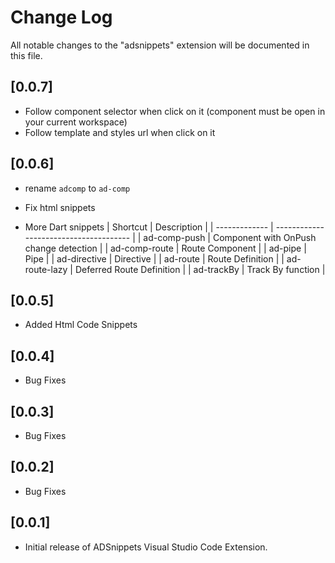 # Change Log

All notable changes to the "adsnippets" extension will be documented in this file.

## [0.0.7]

- Follow component selector when click on it (component must be open in your current workspace)
- Follow template and styles url when click on it

## [0.0.6]

- rename `adcomp` to `ad-comp`
- Fix html snippets

- More Dart snippets
  | Shortcut | Description |
  | ------------- | -------------------------------------- |
  | ad-comp-push | Component with OnPush change detection |
  | ad-comp-route | Route Component |
  | ad-pipe | Pipe |
  | ad-directive | Directive |
  | ad-route | Route Definition |
  | ad-route-lazy | Deferred Route Definition |
  | ad-trackBy | Track By function |

## [0.0.5]

- Added Html Code Snippets

## [0.0.4]

- Bug Fixes

## [0.0.3]

- Bug Fixes

## [0.0.2]

- Bug Fixes

## [0.0.1]

- Initial release of ADSnippets Visual Studio Code Extension.
